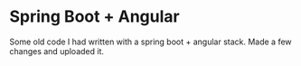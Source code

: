 # Spring Boot + Angular

Some old code I had written with a spring boot + angular stack. Made a few changes and uploaded it. 



